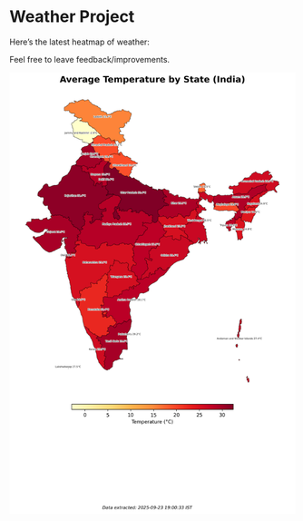 # Weather Project

Here’s the latest heatmap of weather:

Feel free to leave feedback/improvements.

![India Heatmap](docs/assets/india_heatmap.png?v=D2A0FB)
